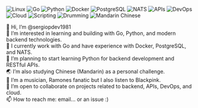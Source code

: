 ![Linux](https://img.shields.io/badge/Linux-OS-important?logo=linux)
![Go](https://img.shields.io/badge/Go-1.21-blue?logo=go)
![Python](https://img.shields.io/badge/Python-3.10%2B-blue?logo=python)
![Docker](https://img.shields.io/badge/Docker-ready-blue?logo=docker)
![PostgreSQL](https://img.shields.io/badge/PostgreSQL-db-blue?logo=postgresql)
![NATS](https://img.shields.io/badge/NATS-messaging-brightgreen?logo=nats)
![APIs](https://img.shields.io/badge/APIs-RESTful-orange?logo=fastapi)
![DevOps](https://img.shields.io/badge/DevOps-CI%2FCD-blueviolet?logo=githubactions)
![Cloud](https://img.shields.io/badge/Cloud-Ready-9cf?logo=cloud)
![Scripting](https://img.shields.io/badge/Scripting-Bash%2FPython-yellow?logo=gnubash)
![Drumming](https://img.shields.io/badge/Drumming-%F0%9F%A5%81-lightgrey)
![Mandarin Chinese](https://img.shields.io/badge/Mandarin-Chinese-red)

👋 Hi, I’m @sergiopdev1981  
👀 I’m interested in learning and building with Go, Python, and modern backend technologies.  
💼 I currently work with Go and have experience with Docker, PostgreSQL, and NATS.  
🌱 I’m planning to start learning Python for backend development and RESTful APIs.  
🌏 I’m also studying Chinese (Mandarin) as a personal challenge.  
🥁 I’m a musician, Ramones fanatic but I also listen to Blackpink.  
💞️ I’m open to collaborate on projects related to backend, APIs, DevOps, and cloud.  
📫 How to reach me: email... or an issue :)

<!---
sergiopdev1981/sergiopdev1981 is a ✨ special ✨ repository because its `README.md` (this file) appears on your GitHub profile.
You can click the Preview link to take a look at your changes.
--->
